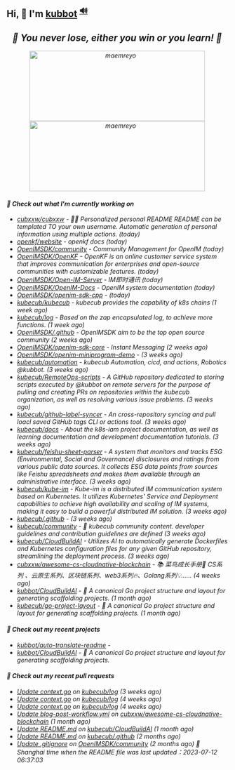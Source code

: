 ## Hi, 👋  I'm <a href="https://github.com/kubbot" target="_blank">kubbot</a> <sup><a href="https://nsddd.top" />🔊</a></sup>

<h2 align="center"><em>🌟 You never lose, either you win or you learn!<em> 💪</h2>

<p align="center">
	<img src="https://github-readme-stats.vercel.app/api?username=kubbot&theme=dracula&show_icons=true" alt="maemreyo" width="400" height="160" />
	<img src="http://github-readme-streak-stats.herokuapp.com?user=kubbot&theme=dracula&hide_border=false" alt="maemreyo" width="400" height="160"/>
</p>

</p>

#### 👷 Check out what I'm currently working on

- [cubxxw/cubxxw](https://github.com/cubxxw/cubxxw) - 🏄‍♂️ Personalized personal README README can be templated TO your own username. Automatic generation of personal information using multiple actions.    (today)
- [openkf/website](https://github.com/openkf/website) - openkf docs (today)
- [OpenIMSDK/community](https://github.com/OpenIMSDK/community) - Community Management for OpenIM (today)
- [OpenIMSDK/OpenKF](https://github.com/OpenIMSDK/OpenKF) - OpenKF is an online customer service system that improves communication for enterprises and open-source communities with customizable features. (today)
- [OpenIMSDK/Open-IM-Server](https://github.com/OpenIMSDK/Open-IM-Server) - IM即时通讯 (today)
- [OpenIMSDK/OpenIM-Docs](https://github.com/OpenIMSDK/OpenIM-Docs) - OpenIM system documentation (today)
- [OpenIMSDK/openim-sdk-cpp](https://github.com/OpenIMSDK/openim-sdk-cpp) -  (today)
- [kubecub/kubecub](https://github.com/kubecub/kubecub) - kubecub provides the capability of k8s chains (1 week ago)
- [kubecub/log](https://github.com/kubecub/log) - Based on the zap encapsulated log, to achieve more functions.  (1 week ago)
- [OpenIMSDK/.github](https://github.com/OpenIMSDK/.github) - OpenIMSDK aim to be the top open source community (2 weeks ago)
- [OpenIMSDK/openim-sdk-core](https://github.com/OpenIMSDK/openim-sdk-core) - Instant Messaging (2 weeks ago)
- [OpenIMSDK/openim-miniprogram-demo](https://github.com/OpenIMSDK/openim-miniprogram-demo) -  (3 weeks ago)
- [kubecub/automation](https://github.com/kubecub/automation) - kubecub Automation, cicd, and actions, Robotics @kubbot. (3 weeks ago)
- [kubecub/RemoteOps-scripts](https://github.com/kubecub/RemoteOps-scripts) - A GitHub repository dedicated to storing scripts executed by @kubbot on remote servers for the purpose of pulling and creating PRs on repositories within the kubecub organization, as well as resolving various issue problems. (3 weeks ago)
- [kubecub/github-label-syncer](https://github.com/kubecub/github-label-syncer) - An cross-repository syncing and pull loacl saved GitHub tags CLI or actions tool. (3 weeks ago)
- [kubecub/docs](https://github.com/kubecub/docs) - About the k8s-iam project documentation, as well as learning documentation and development documentation tutorials. (3 weeks ago)
- [kubecub/feishu-sheet-parser](https://github.com/kubecub/feishu-sheet-parser) - A system that monitors and tracks ESG (Environmental, Social and Governance) disclosures and ratings from various public data sources. It collects ESG data points from sources like Feishu spreadsheets and makes them available through an administrative interface. (3 weeks ago)
- [kubecub/kube-im](https://github.com/kubecub/kube-im) - Kube-im is a distributed IM communication system based on Kubernetes. It utilizes Kubernetes&#39; Service and Deployment capabilities to achieve high availability and scaling of IM systems, making it easy to build a powerful distributed IM solution. (3 weeks ago)
- [kubecub/.github](https://github.com/kubecub/.github) -  (3 weeks ago)
- [kubecub/community](https://github.com/kubecub/community) - 🚀 kubecub community content. developer guidelines and contribution guidelines are defined (3 weeks ago)
- [kubecub/CloudBuildAI](https://github.com/kubecub/CloudBuildAI) - Utilizes AI to automatically generate Dockerfiles and Kubernetes configuration files for any given GitHub repository, streamlining the deployment process. (3 weeks ago)
- [cubxxw/awesome-cs-cloudnative-blockchain](https://github.com/cubxxw/awesome-cs-cloudnative-blockchain) - 📚 菜鸟成长手册🚀  CS系列 、云原生系列、区块链系列、web3系列🔥、Golang系列💡...... (4 weeks ago)
- [kubbot/CloudBuildAI](https://github.com/kubbot/CloudBuildAI) - 🔮 A canonical Go project structure and layout for generating scaffolding projects. (1 month ago)
- [kubecub/go-project-layout](https://github.com/kubecub/go-project-layout) - 🔮 A canonical Go project structure and layout for generating scaffolding projects.    (1 month ago)

#### 🌱 Check out my recent projects

- [kubbot/auto-translate-readme](https://github.com/kubbot/auto-translate-readme) - 
- [kubbot/CloudBuildAI](https://github.com/kubbot/CloudBuildAI) - 🔮 A canonical Go project structure and layout for generating scaffolding projects.

#### 🔨 Check out my recent pull requests

- [Update context.go](https://github.com/kubecub/log/pull/14) on [kubecub/log](https://github.com/kubecub/log) (3 weeks ago)
- [Update context.go](https://github.com/kubecub/log/pull/8) on [kubecub/log](https://github.com/kubecub/log) (4 weeks ago)
- [Update context.go](https://github.com/kubecub/log/pull/7) on [kubecub/log](https://github.com/kubecub/log) (4 weeks ago)
- [Update blog-post-workflow.yml](https://github.com/cubxxw/awesome-cs-cloudnative-blockchain/pull/25) on [cubxxw/awesome-cs-cloudnative-blockchain](https://github.com/cubxxw/awesome-cs-cloudnative-blockchain) (1 month ago)
- [Update README.md](https://github.com/kubecub/CloudBuildAI/pull/16) on [kubecub/CloudBuildAI](https://github.com/kubecub/CloudBuildAI) (1 month ago)
- [Update README.md](https://github.com/kubecub/.github/pull/1) on [kubecub/.github](https://github.com/kubecub/.github) (2 months ago)
- [Update .gitignore](https://github.com/OpenIMSDK/community/pull/21) on [OpenIMSDK/community](https://github.com/OpenIMSDK/community) (2 months ago)
 🚀 Shanghai time when the README file was last updated：2023-07-12 06:37:03
